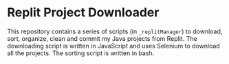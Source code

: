# Replit Project Downloader
This repository contains a series of scripts (in `_replitManager`) to download, sort, organize, clean and commit my Java projects from Replit. The downloading script is written in JavaScript and uses Selenium to download all the projects. The sorting script is written in bash.

